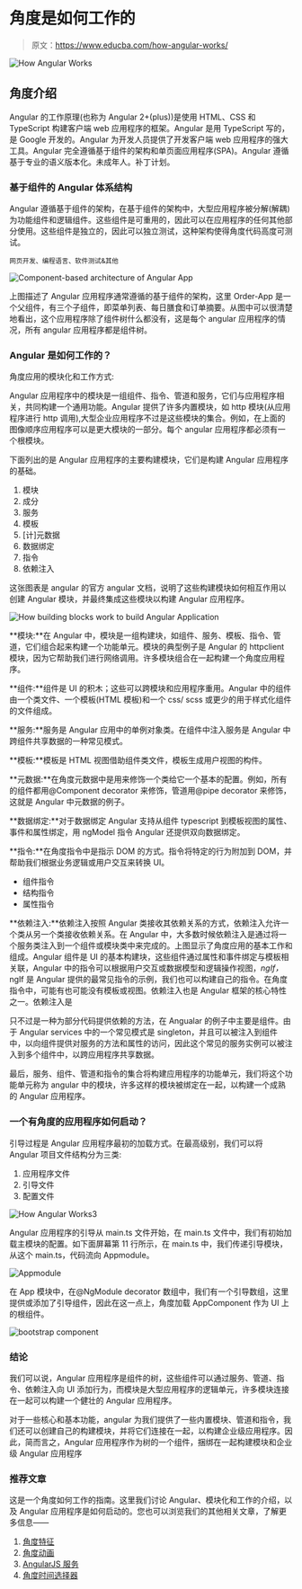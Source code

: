 # 角度是如何工作的

> 原文：<https://www.educba.com/how-angular-works/>

![How Angular Works](img/0b141766bcde6aa19f600cb5ff4b0c1a.png)



## 角度介绍

Angular 的工作原理(也称为 Angular 2+(plus))是使用 HTML、CSS 和 TypeScript 构建客户端 web 应用程序的框架。Angular 是用 TypeScript 写的，是 Google 开发的。Angular 为开发人员提供了开发客户端 web 应用程序的强大工具。Angular 完全遵循基于组件的架构和单页面应用程序(SPA)。Angular 遵循基于专业的语义版本化。未成年人。补丁计划。

### 基于组件的 Angular 体系结构

Angular 遵循基于组件的架构，在基于组件的架构中，大型应用程序被分解(解耦)为功能组件和逻辑组件。这些组件是可重用的，因此可以在应用程序的任何其他部分使用。这些组件是独立的，因此可以独立测试，这种架构使得角度代码高度可测试。

<small>网页开发、编程语言、软件测试&其他</small>

![Component-based architecture of Angular App](img/2498b019394ce4a35ee97ca56609889f.png)



上图描述了 Angular 应用程序通常遵循的基于组件的架构，这里 Order-App 是一个父组件，有三个子组件，即菜单列表、每日膳食和订单摘要。从图中可以很清楚地看出，这个应用程序除了组件树什么都没有，这是每个 angular 应用程序的情况，所有 angular 应用程序都是组件树。

### Angular 是如何工作的？

角度应用的模块化和工作方式:

Angular 应用程序中的模块是一组组件、指令、管道和服务，它们与应用程序相关，共同构建一个通用功能。Angular 提供了许多内置模块，如 http 模块(从应用程序进行 http 调用),大型企业应用程序不过是这些模块的集合。例如，在上面的图像顺序应用程序可以是更大模块的一部分。每个 angular 应用程序都必须有一个根模块。

下面列出的是 Angular 应用程序的主要构建模块，它们是构建 Angular 应用程序的基础。

1.  模块
2.  成分
3.  服务
4.  模板
5.  [计]元数据
6.  数据绑定
7.  指令
8.  依赖注入

这张图表是 angular 的官方 angular 文档，说明了这些构建模块如何相互作用以创建 Angular 模块，并最终集成这些模块以构建 Angular 应用程序。

![How building blocks work to build Angular Application](img/864d144b0da545027a579982447c551e.png)



**模块:**在 Angular 中，模块是一组构建块，如组件、服务、模板、指令、管道，它们组合起来构建一个功能单元。模块的典型例子是 Angular 的 httpclient 模块，因为它帮助我们进行网络调用。许多模块组合在一起构建一个角度应用程序。

**组件:**组件是 UI 的积木；这些可以跨模块和应用程序重用。Angular 中的组件由一个类文件、一个模板(HTML 模板)和一个 css/ scss 或更少的用于样式化组件的文件组成。

**服务:**服务是 Angular 应用中的单例对象类。在组件中注入服务是 Angular 中跨组件共享数据的一种常见模式。

**模板:**模板是 HTML 视图借助组件类文件，模板生成用户视图的构件。

**元数据:**在角度元数据中是用来修饰一个类给它一个基本的配置。例如，所有的组件都用@Component decorator 来修饰，管道用@pipe decorator 来修饰，这就是 Angular 中元数据的例子。

**数据绑定:**对于数据绑定 Angular 支持从组件 typescript 到模板视图的属性、事件和属性绑定，用 ngModel 指令 Angular 还提供双向数据绑定。

**指令:**在角度指令中是指示 DOM 的方式。指令将特定的行为附加到 DOM，并帮助我们根据业务逻辑或用户交互来转换 UI。

*   组件指令
*   结构指令
*   属性指令

**依赖注入:**依赖注入按照 Angular 类接收其依赖关系的方式，依赖注入允许一个类从另一个类接收依赖关系。在 Angular 中，大多数时候依赖注入是通过将一个服务类注入到一个组件或模块类中来完成的。上图显示了角度应用的基本工作和组成。Angular 组件是 UI 的基本构建块，这些组件通过属性和事件绑定与模板相关联，Angular 中的指令可以根据用户交互或数据模型和逻辑操作视图，*ngIf，* ngIf 是 Angular 提供的最常见指令的示例，我们也可以构建自己的指令。在角度指令中，可能有也可能没有模板或视图。依赖注入也是 Angular 框架的核心特性之一。依赖注入是

只不过是一种为部分代码提供依赖的方法，在 Angualar 的例子中主要是组件。由于 Angular services 中的一个常见模式是 singleton，并且可以被注入到组件中，以向组件提供对服务的方法和属性的访问，因此这个常见的服务实例可以被注入到多个组件中，以跨应用程序共享数据。

最后，服务、组件、管道和指令的集合将构建应用程序的功能单元，我们将这个功能单元称为 angular 中的模块，许多这样的模块被绑定在一起，以构建一个成熟的 Angular 应用程序。

### 一个有角度的应用程序如何启动？

引导过程是 Angular 应用程序最初的加载方式。在最高级别，我们可以将 Angular 项目文件结构分为三类:

1.  应用程序文件
2.  引导文件
3.  配置文件

![How Angular Works3](img/1eb14066b64ce833018a59ec1642b666.png)



Angular 应用程序的引导从 main.ts 文件开始，在 main.ts 文件中，我们有初始加载主模块的配置。如下面屏幕第 11 行所示，在 main.ts 中，我们传递引导模块，从这个 main.ts，代码流向 Appmodule。

![Appmodule](img/38c371d085a08909f9b95f3ec2bd3594.png)



在 App 模块中，在@NgModule decorator 数组中，我们有一个引导数组，这里提供或添加了引导组件，因此在这一点上，角度加载 AppComponent 作为 UI 上的根组件。

![bootstrap component](img/0ff70c5c44ebb2e455e914e9f04efd2f.png)



### 结论

我们可以说，Angular 应用程序是组件的树，这些组件可以通过服务、管道、指令、依赖注入向 UI 添加行为，而模块是大型应用程序的逻辑单元，许多模块连接在一起可以构建一个健壮的 Angular 应用程序。

对于一些核心和基本功能，angular 为我们提供了一些内置模块、管道和指令，我们还可以创建自己的构建模块，并将它们连接在一起，以构建企业级应用程序。因此，简而言之，Angular 应用程序作为树的一个组件，捆绑在一起构建模块和企业级 Angular 应用程序

### 推荐文章

这是一个角度如何工作的指南。这里我们讨论 Angular、模块化和工作的介绍，以及 Angular 应用程序是如何启动的。您也可以浏览我们的其他相关文章，了解更多信息——

1.  [角度特征](https://www.educba.com/angular-features/)
2.  [角度动画](https://www.educba.com/angularjs-animations/)
3.  [AngularJS 服务](https://www.educba.com/angularjs-services/)
4.  [角度时间选择器](https://www.educba.com/angular-time-picker/)





